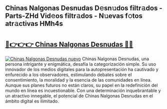 ## Chinas Nalgonas Desnudas D𝚎sn𝚞dos filtr𝚊dos - Parts-ZHd Vid𝚎os filtr𝚊dos - N𝚞evas f𝚘tos atr𝚊ctivas HMh4s

# <h2><a href="http://mbc8q8.tromn.icu/?c=Chinas+Nalgonas+Desnudas">🔗👉👉👉 Chinas Nalgonas Desnudas 🔗🔗</a></h2>

[![Chinas Nalgonas Desnudas nuevo](https://i.imgur.com/pEAQMta.gif)](http://mbc8q8.tromn.icu/?c=Chinas+Nalgonas+Desnudas)
Chinas Nalgonas Desnudas, una persona intrigante y enigmática, desafía la categorización simple. Su uso innovador de los medios digitales para la autopresentación ha cautivado y enfurecido a los observadores, estimulando debates sobre el consentimiento, la moralidad y la esencia de las comunidades en línea. Aunque sus planes futuros no están claros, su papel en la redefinición del mundo en línea es incuestionable. Con una determinación inquebrantable y un atractivo innegable, el potencial de Chinas Nalgonas Desnudas en el ámbito digital es ilimitado.
